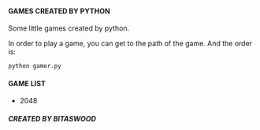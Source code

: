 #### GAMES CREATED BY PYTHON

Some little games created by python. 

In order to play a game, you can get to the path of the game. And the order is:
```
python gamer.py
```

#### GAME LIST

* 2048

##### CREATED BY BITASWOOD
